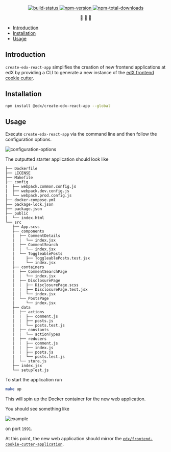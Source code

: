 <p align="center">
 <a href="https://travis-ci.org/edx/create-edx-react-app">
  <img src="https://travis-ci.org/edx/create-edx-react-app.svg?branch=master" alt="build-status"></img>
 </a>
 <a href="https://www.npmjs.com/package/@edx/create-edx-react-app">
  <img src="https://img.shields.io/npm/v/@edx/create-edx-react-app.svg" alt="npm-version"></img>
 </a>
 <a href="https://www.npmjs.com/package/@edx/create-edx-react-app">
  <img src="https://img.shields.io/npm/dt/@edx/create-edx-react-app.svg" alt="npm-total-downloads"></img>
 </a>
</p>

<p align="center">🍪  🍪  🍪</p>

- [Introduction](#introduction)
- [Installation](#installation)
- [Usage](#usage)

## Introduction

`create-edx-react-app` simplifies the creation of new frontend applications at edX by providing a CLI to generate a new instance of the [edX frontend cookie cutter](https://github.com/edx/frontend-cookie-cutter-application).

## Installation

```bash
npm install @edx/create-edx-react-app --global
```

## Usage

Execute `create-edx-react-app` via the command line and then follow the configuration options.

![configuration-options](https://imgur.com/R2h8qL1.png)

The outputted starter application should look like

```text
├── Dockerfile
├── LICENSE
├── Makefile
├── config
|  ├── webpack.common.config.js
|  ├── webpack.dev.config.js
|  └── webpack.prod.config.js
├── docker-compose.yml
├── package-lock.json
├── package.json
├── public
|  └── index.html
└── src
   ├── App.scss
   ├── components
   |  ├── CommentDetails
   |  |  └── index.jsx
   |  ├── CommentSearch
   |  |  └── index.jsx
   |  └── ToggleablePosts
   |     ├── ToggleablePosts.test.jsx
   |     └── index.jsx
   ├── containers
   |  ├── CommentSearchPage
   |  |  └── index.jsx
   |  ├── DisclosurePage
   |  |  ├── DisclosurePage.scss
   |  |  ├── DisclosurePage.test.jsx
   |  |  └── index.jsx
   |  └── PostsPage
   |     └── index.jsx
   ├── data
   |  ├── actions
   |  |  ├── comment.js
   |  |  ├── posts.js
   |  |  └── posts.test.js
   |  ├── constants
   |  |  └── actionTypes
   |  ├── reducers
   |  |  ├── comment.js
   |  |  ├── index.js
   |  |  ├── posts.js
   |  |  └── posts.test.js
   |  └── store.js
   ├── index.jsx
   └── setupTest.js
```

To start the application run

```bash
make up
```

This will spin up the Docker container for the new web application.

You should see something like

![example](https://imgur.com/12GXurn.png)

on port `1991`.

At this point, the new web application should mirror the [`edx/frontend-cookie-cutter-application`](https://github.com/edx/frontend-cookie-cutter-application).
